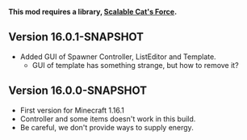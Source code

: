 **This mod requires a library, [Scalable Cat's Force](https://www.curseforge.com/minecraft/mc-mods/scalable-cats-force).**
## Version 16.0.1-SNAPSHOT
* Added GUI of Spawner Controller, ListEditor and Template.
  * GUI of template has something strange, but how to remove it?

## Version 16.0.0-SNAPSHOT
* First version for Minecraft 1.16.1
* Controller and some items doesn't work in this build.
* Be careful, we don't provide ways to supply energy.
